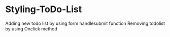 # Styling-ToDo-List
Adding new todo list by using form handlesubmit function
Removing todolist by using Onclick method
